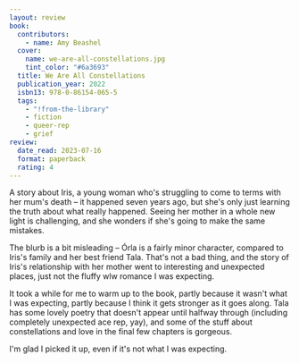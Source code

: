 ```yaml
---
layout: review
book:
  contributors:
    - name: Amy Beashel
  cover:
    name: we-are-all-constellations.jpg
    tint_color: "#6a3693"
  title: We Are All Constellations
  publication_year: 2022
  isbn13: 978-0-86154-065-5
  tags:
    - "!from-the-library"
    - fiction
    - queer-rep
    - grief
review:
  date_read: 2023-07-16
  format: paperback
  rating: 4
---
```


A story about Iris, a young woman who's struggling to come to terms with her mum's death – it happened seven years ago, but she's only just learning the truth about what really happened.
Seeing her mother in a whole new light is challenging, and she wonders if she's going to make the same mistakes.

The blurb is a bit misleading – Órla is a fairly minor character, compared to Iris's family and her best friend Tala.
That's not a bad thing, and the story of Iris's relationship with her mother went to interesting and unexpected places, just not the fluffy wlw romance I was expecting.

It took a while for me to warm up to the book, partly because it wasn't what I was expecting, partly because I think it gets stronger as it goes along.
Tala has some lovely poetry that doesn't appear until halfway through (including completely unexpected ace rep, yay), and some of the stuff about constellations and love in the final few chapters is gorgeous.

I'm glad I picked it up, even if it's not what I was expecting.

